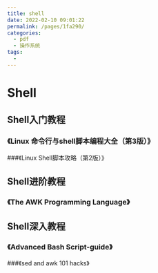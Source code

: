 ```yaml
---
title: shell
date: 2022-02-10 09:01:22
permalink: /pages/1fa290/
categories:
  - pdf
  - 操作系统
tags:
  - 
---
```


# Shell

## Shell入门教程

### 《Linux 命令行与shell脚本编程大全（第3版）》

###《Linux Shell脚本攻略（第2版）》

## Shell进阶教程

### 《The AWK Programming Language》

## Shell深入教程

### 《Advanced Bash Script-guide》

###《sed and awk 101 hacks》